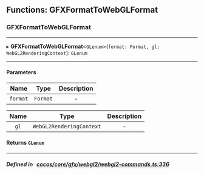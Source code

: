 ## Functions: GFXFormatToWebGLFormat

### GFXFormatToWebGLFormat


___
▸ **GFXFormatToWebGLFormat**<`GLenum`\>(`format: Format, gl: WebGL2RenderingContext`): `GLenum`
___


#### Parameters

| Name | Type | Description |
| :------: | :------: | :------: |
| `format` | `Format` | - |

| Name | Type | Description |
| :------: | :------: | :------: |
| `gl` | `WebGL2RenderingContext` | - |


#### Returns `GLenum` 
___


##### Defined in &nbsp;   [cocos/core/gfx/webgl2/webgl2-commands.ts:336](https://github.com/cocos-creator/engine/blob/c7bf6b8a9/cocos/core/gfx/webgl2/webgl2-commands.ts#L336)&nbsp;
